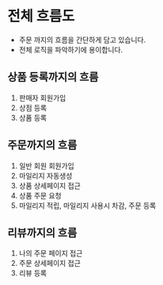 # 전체 흐름도
* 주문 까지의 흐름을 간단하게 담고 있습니다.
* 전체 로직을 파악하기에 용이합니다.

## 상품 등록까지의 흐름
1. 판매자 회원가입
2. 상점 등록
3. 상품 등록
## 주문까지의 흐름
1. 일반 회원 회원가입
2. 마일리지 자동생성
3. 상품 상세페이지 접근
4. 상품 주문 요청
5. 마일리지 적립, 마일리지 사용시 차감, 주문 등록
## 리뷰까지의 흐름
1. 나의 주문 페이지 접근
2. 주문 상세페이지 접근
3. 리뷰 등록